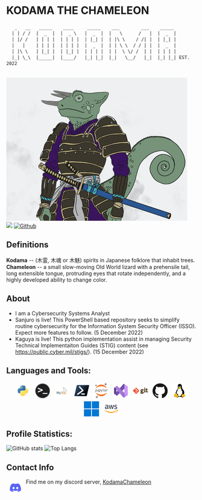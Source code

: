 # KODAMA THE CHAMELEON
```
   _   __   _____    ____     _____    ___        ___    _____
  | | / /  |  _  |  |  _ \   |  _  |  |   \      /   |  |  _  |
  | |/ /   | | | |  | | | |  | |_| |  | |\ \    / /| |  | |_| |
  |   |    | | | |  | | | |  |  _  |  | | \ \  / / | |  |  _  |
  | |\ \   | |_| |  | |_| |  | | | |  | |  \ \/ /  | |  | | | |
  |_| \_\  |_____|  |____/   |_| |_|  |_|   \__/   |_|  |_| |_| EST. 2022
 
```
![My_Image](/pics/samurai.GIF)  
![](https://visitor-badge.laobi.icu/badge?page_id=kodamaChameleon.kodamaChameleon) [![Github](https://img.shields.io/github/followers/kodamaChameleon?label=Follow&style=social)](https://github.com/kodamaChameleon)

Definitions
------------
**Kodama** -- (木霊, 木魂 or 木魅) spirits in Japanese folklore that inhabit trees.  
**Chameleon** -- a small slow-moving Old World lizard with a prehensile tail, long extensible tongue, protruding eyes that rotate independently, and a highly developed ability to change color.

About
------------
- I am a Cybersecurity Systems Analyst
- Sanjuro is live! This PowerShell based repository seeks to simplify routine cybersecurity for the Information System Security Officer (ISSO). Expect more features to follow. (5 December 2022)
- Kaguya is live! This python implementation assist in managing Security Technical Implementaiton Guides (STIG) content (see https://public.cyber.mil/stigs/). (15 December 2022)

Languages and Tools:
------------
<p align="center">
<img src="https://raw.githubusercontent.com/github/explore/80688e429a7d4ef2fca1e82350fe8e3517d3494d/topics/python/python.png" alt="Python" height="40" style="vertical-align:top; margin:4px">
<img src="https://raw.githubusercontent.com/github/explore/d92924b1d925bb134e308bd29c9de6c302ed3beb/topics/terminal/terminal.png" alt="Terminal" height="40" style="vertical-align:top; margin:4px">
<img src="https://raw.githubusercontent.com/github/explore/80688e429a7d4ef2fca1e82350fe8e3517d3494d/topics/mysql/mysql.png" alt="MySQL" height="40" style="vertical-align:top; margin:4px">
<img src="https://raw.githubusercontent.com/github/explore/80688e429a7d4ef2fca1e82350fe8e3517d3494d/topics/powershell/powershell.png" alt="PowerShell" height="40" style="vertical-align:top; margin:4px">
<img src="https://raw.githubusercontent.com/github/explore/a4691f04ff219c1c2aa02fc61fda41aa43f1459a/topics/jupyter-notebook/jupyter-notebook.png" alt="Jupyter Notebooks" height="40" style="vertical-align:top; margin:4px">
<img src="https://raw.githubusercontent.com/github/explore/86c1bd6b4584404882313005cbd1c213cacb16d8/topics/visual-studio/visual-studio.png" alt="Visual Studio" height="40" style="vertical-align:top; margin:4px">
<img src="https://raw.githubusercontent.com/github/explore/80688e429a7d4ef2fca1e82350fe8e3517d3494d/topics/git/git.png" alt="Git" height="40" style="vertical-align:top; margin:4px">
<img src="https://raw.githubusercontent.com/github/explore/78df643247d429f6cc873026c0622819ad797942/topics/github/github.png" alt="GitHub" height="40" style="vertical-align:top; margin:4px">
<img src="https://raw.githubusercontent.com/github/explore/80688e429a7d4ef2fca1e82350fe8e3517d3494d/topics/linux/linux.png" alt="Linux" height="40" style="vertical-align:top; margin:4px">
<img src="https://raw.githubusercontent.com/github/explore/379d49236d826364be968345e0a085d044108cff/topics/windows/windows.png" alt="Windows" height="40" style="vertical-align:top; margin:4px">
<img src="https://raw.githubusercontent.com/github/explore/fbceb94436312b6dacde68d122a5b9c7d11f9524/topics/aws/aws.png" alt="AWS" height="40" style="vertical-align:top; margin:4px">
</p>

Profile Statistics:
------------
![GitHub stats](https://github-readme-stats.vercel.app/api?username=kodamaChameleon&show_icons=true&theme=tokyonight) ![Top Langs](https://github-readme-stats.vercel.app/api/top-langs/?username=kodamaChameleon&theme=tokyonight)

Contact Info
------------

<img src="https://raw.githubusercontent.com/github/explore/2a3ce46f963399611d8e2054bb0ce9a4b539296a/topics/discord/discord.png" alt="AWS" height="40" style="vertical-align:top; margin:4px"> Find me on my discord server, <a href="https://discord.gg/rm5c5mCnBM">KodamaChameleon</a>
